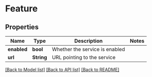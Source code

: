 # Feature

## Properties

Name | Type | Description | Notes
------------ | ------------- | ------------- | -------------
**enabled** | **bool** | Whether the service is enabled | 
**url** | **String** | URL pointing to the service | 

[[Back to Model list]](../README.md#documentation-for-models) [[Back to API list]](../README.md#documentation-for-api-endpoints) [[Back to README]](../README.md)


